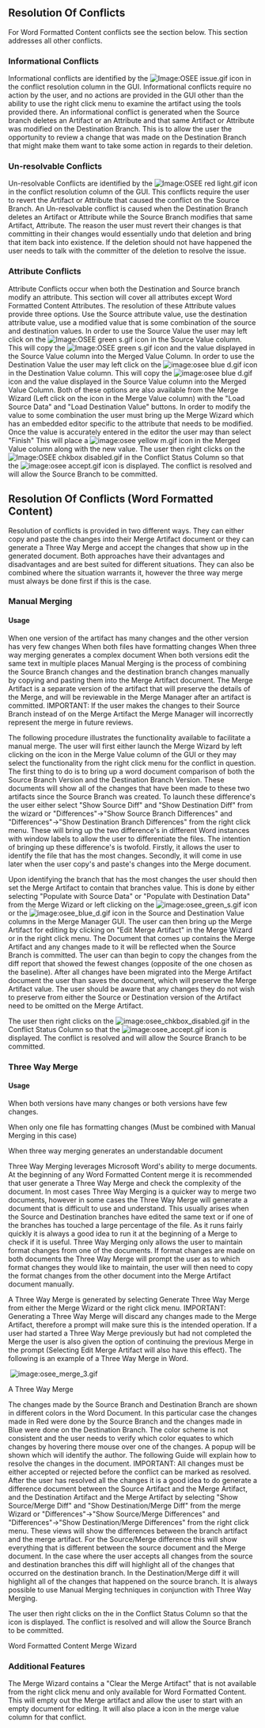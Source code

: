 ## Resolution Of Conflicts


For Word Formatted Content conflicts see the section below. This section
addresses all other conflicts.

### Informational Conflicts

Informational conflicts are identified by the ![Image:OSEE
issue.gif](OSEE_issue.gif "Image:OSEE issue.gif") icon in the conflict
resolution column in the GUI. Informational conflicts require no action
by the user, and no actions are provided in the GUI other than the
ability to use the right click menu to examine the artifact using the
tools provided there. An informational conflict is generated when the
Source branch deletes an Artifact or an Attribute and that same Artifact
or Attribute was modified on the Destination Branch. This is to allow
the user the opportunity to review a change that was made on the
Destination Branch that might make them want to take some action in
regards to their deletion.



### Un-resolvable Conflicts

Un-resolvable Conflicts are identified by the ![Image:OSEE red
light.gif](OSEE_red_light.gif "Image:OSEE red light.gif") icon in the
conflict resolution column of the GUI. This conflicts require the user
to revert the Artifact or Attribute that caused the conflict on the
Source Branch. An Un-resolvable conflict is caused when the Destination
Branch deletes an Artifact or Attribute while the Source Branch modifies
that same Artifact, Attribute. The reason the user must revert their
changes is that committing in their changes would essentially undo that
deletion and bring that item back into existence. If the deletion should
not have happened the user needs to talk with the committer of the
deletion to resolve the issue.



### Attribute Conflicts

Attribute Conflicts occur when both the Destination and Source branch
modify an attribute. This section will cover all attributes except Word
Formatted Content Attributes. The resolution of these Attribute values
provide three options. Use the Source attribute value, use the
destination attribute value, use a modified value that is some
combination of the source and destination values. In order to use the
Source Value the user may left click on the ![Image:OSEE green
s.gif](OSEE_green_s.gif "Image:OSEE green s.gif") icon in the Source
Value column. This will copy the ![Image:OSEE green
s.gif](OSEE_green_s.gif "Image:OSEE green s.gif") icon and the value
displayed in the Source Value column into the Merged Value Column. In
order to use the Destination Value the user may left click on
the ![image:osee blue d.gif](/docs/images/osee_blue_d.gif
"image:osee blue d.gif") icon in the Destination Value column. This
will copy the ![image:osee blue d.gif](/docs/images/osee_blue_d.gif
"image:osee blue d.gif") icon and the value displayed in the Source
Value column into the Merged Value Column. Both of these options are
also available from the Merge Wizard (Left click on the icon in the
Merge Value column) with the "Load Source Data" and "Load Destination
Value" buttons. In order to modify the value to some combination the
user must bring up the Merge Wizard which has an embedded editor
specific to the attribute that needs to be modified. Once the value is
accurately entered in the editor the user may than select "Finish" This
will place a ![image:osee yellow m.gif](/docs/images/osee_yellow_m.gif
"image:osee yellow m.gif") icon in the Merged Value column along with
the new value. The user then right clicks on the ![Image:OSEE chkbox
disabled.gif](OSEE_chkbox_disabled.gif
"Image:OSEE chkbox disabled.gif") in the Conflict Status Column so that
the ![image:osee accept.gif](/docs/images/osee_accept.gif
"image:osee accept.gif") icon is displayed. The conflict is resolved
and will allow the Source Branch to be committed.



## Resolution Of Conflicts (Word Formatted Content)

Resolution of conflicts is provided in two different ways. They can
either copy and paste the changes into their Merge Artifact document or
they can generate a Three Way Merge and accept the changes that show up
in the generated document. Both approaches have their advantages and
disadvantages and are best suited for different situations. They can
also be combined where the situation warrants it, however the three way
merge must always be done first if this is the case.

### Manual Merging

#### Usage

When one version of the artifact has many changes and the other version
has very few changes
When both files have formatting changes
When three way merging generates a complex document
When both versions edit the same text in multiple places
Manual Merging is the process of combining the Source Branch changes and
the destination branch changes manually by copying and pasting them into
the Merge Artifact document. The Merge Artifact is a separate version of
the artifact that will preserve the details of the Merge, and will be
reviewable in the Merge Manager after an artifact is committed.
IMPORTANT: If the user makes the changes to their Source Branch instead
of on the Merge Artifact the Merge Manager will incorrectly represent
the merge in future reviews.

The following procedure illustrates the functionality available to
facilitate a manual merge.
The user will first either launch the Merge Wizard by left clicking on
the icon in the Merge Value column of the GUI or they may select the
functionality from the right click menu for the conflict in question.
The first thing to do is to bring up a word document comparison of both
the Source Branch Version and the Destination Branch Version. These
documents will show all of the changes that have been made to these two
artifacts since the Source Branch was created. To launch these
difference's the user either select "Show Source Diff" and "Show
Destination Diff" from the wizard or "Differences"-\>"Show Source Branch
Differences" and "Differences"-\>"Show Destination Branch Differences"
from the right click menu. These will bring up the two difference's in
different Word instances with window labels to allow the user to
differentiate the files. The intention of bringing up these difference's
is twofold. Firstly, it allows the user to identify the file that has
the most changes. Secondly, it will come in use later when the user
copy's and paste's changes into the Merge document.

Upon identifying the branch that has the most changes the user should
then set the Merge Artifact to contain that branches value. This is done
by either selecting "Populate with Source Data" or "Populate with
Destination Data" from the Merge Wizard or left clicking on
the ![image:osee_green_s.gif](/docs/images/osee_green_s.gif
"image:osee_green_s.gif") icon or
the ![image:osee_blue_d.gif](/docs/images/osee_blue_d.gif
"image:osee_blue_d.gif") icon in the Source and Destination Value
columns in the Merge Manager GUI. The user can then bring up the Merge
Artifact for editing by clicking on "Edit Merge Artifact" in the Merge
Wizard or in the right click menu. The Document that comes up contains
the Merge Artifact and any changes made to it will be reflected when the
Source Branch is committed. The user can than begin to copy the changes
from the diff report that showed the fewest changes (opposite of the one
chosen as the baseline). After all changes have been migrated into the
Merge Artifact document the user than saves the document, which will
preserve the Merge Artifact value. The user should be aware that any
changes they do not wish to preserve from either the Source or
Destination version of the Artifact need to be omitted on the Merge
Artifact.

The user then right clicks on
the ![image:osee_chkbox_disabled.gif](/docs/images/osee_chkbox_disabled.gif
"image:osee_chkbox_disabled.gif") in the Conflict Status Column so that
the ![image:osee_accept.gif](/docs/images/osee_accept.gif
"image:osee_accept.gif") icon is displayed. The conflict is resolved
and will allow the Source Branch to be committed.



### Three Way Merge

#### Usage

When both versions have many changes or both versions have few changes.

When only one file has formatting changes (Must be combined with Manual
Merging in this case)

When three way merging generates an understandable document

Three Way Merging leverages Microsoft Word's ability to merge documents.
At the beginning of any Word Formatted Content merge it is recommended
that user generate a Three Way Merge and check the complexity of the
document. In most cases Three Way Merging is a quicker way to merge two
documents, however in some cases the Three Way Merge will generate a
document that is difficult to use and understand. This usually arises
when the Source and Destination branches have edited the same text or if
one of the branches has touched a large percentage of the file. As it
runs fairly quickly it is always a good idea to run it at the beginning
of a Merge to check if it is useful. Three Way Merging only allows the
user to maintain format changes from one of the documents. If format
changes are made on both documents the Three Way Merge will prompt the
user as to which format changes they would like to maintain, the user
will then need to copy the format changes from the other document into
the Merge Artifact document manually.

A Three Way Merge is generated by selecting Generate Three Way Merge
from either the Merge Wizard or the right click menu. IMPORTANT:
Generating a Three Way Merge will discard any changes made to the Merge
Artifact, therefore a prompt will make sure this is the intended
operation. If a user had started a Three Way Merge previously but had
not completed the Merge the user is also given the option of continuing
the previous Merge in the prompt (Selecting Edit Merge Artifact will
also have this effect). The following is an example of a Three Way Merge
in Word.

 ![image:osee_merge_3.gif](/docs/images/osee_merge_3.gif "image:osee_merge_3.gif") 

A Three Way Merge

The changes made by the Source Branch and Destination Branch are shown
in different colors in the Word Document. In this particular case the
changes made in Red were done by the Source Branch and the changes made
in Blue were done on the Destination Branch. The color scheme is not
consistent and the user needs to verify which color equates to which
changes by hovering there mouse over one of the changes. A popup will be
shown which will identify the author. The following Guide will explain
how to resolve the changes in the document. IMPORTANT: All changes must
be either accepted or rejected before the conflict can be marked as
resolved. After the user has resolved all the changes it is a good idea
to do generate a difference document between the Source Artifact and the
Merge Artifact, and the Destination Artifact and the Merge Artifact by
selecting "Show Source/Merge Diff" and "Show Destination/Merge Diff"
from the merge Wizard or "Differences"-\>"Show Source/Merge Differences"
and "Differences"-\>"Show Destination/Merge Differences" from the right
click menu. These views will show the differences between the branch
artifact and the merge artifact. For the Source/Merge difference this
will show everything that is different between the source document and
the Merge document. In the case where the user accepts all changes from
the source and destination branches this diff will highlight all of the
changes that occurred on the destination branch. In the
Destination/Merge diff it will highlight all of the changes that
happened on the source branch. It is always possible to use Manual
Merging techniques in conjunction with Three Way Merging.

The user then right clicks on the in the Conflict Status Column so that
the icon is displayed. The conflict is resolved and will allow the
Source Branch to be committed.


Word Formatted Content Merge Wizard

### Additional Features

The Merge Wizard contains a "Clear the Merge Artifact" that is not
available from the right click menu and only available for Word
Formatted Content. This will empty out the Merge artifact and allow the
user to start with an empty document for editing. It will also place a
icon in the merge value column for that conflict.